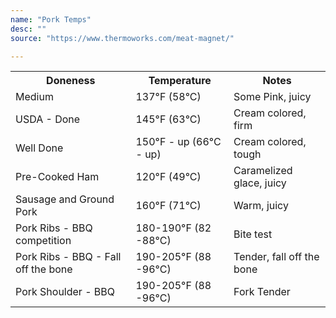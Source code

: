 ```yaml
---
name: "Pork Temps" 
desc: ""
source: "https://www.thermoworks.com/meat-magnet/"

---
```

<table>
<tr><th>Doneness</th><th>Temperature</th><th>Notes</th></tr>
<tr>
    <td>Medium</td>
    <td>137°F (58°C)</td>
    <td>Some Pink, juicy</td>
</tr>
<tr>
    <td>USDA - Done</td>
    <td>145°F (63°C) </td>
    <td>Cream colored, firm</td>
</tr>
<tr>
    <td>Well Done</td>
    <td>150°F - up (66°C - up) </td>
    <td>Cream colored, tough</td>
</tr>
<tr>
    <td>Pre-Cooked Ham</td>
    <td>120°F (49°C) </td>
    <td>Caramelized glace, juicy</td>
</tr>
<tr>
    <td>Sausage and Ground Pork</td>
    <td>160°F (71°C) </td>
    <td>Warm, juicy</td>
</tr>
<tr>
    <td>Pork Ribs - BBQ competition</td>
    <td>180-190°F (82 -88°C) </td>
    <td>Bite test</td>
</tr>
<tr>
    <td>Pork Ribs - BBQ - Fall off the bone</td>
    <td>190-205°F (88 -96°C) </td>
    <td>Tender, fall off the bone</td>
</tr>
<tr>
    <td>Pork Shoulder - BBQ</td>
    <td>190-205°F (88 -96°C) </td>
    <td>Fork Tender</td>
</tr>
</table>